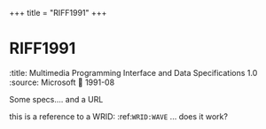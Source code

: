 +++
title = "RIFF1991"
+++

RIFF1991
=========

:title: Multimedia Programming Interface and Data Specifications 1.0
:source: Microsoft
:date: 1991-08

Some specs.... and a URL

this is a reference to a WRID: :ref:`WRID:WAVE` ... does it work?


